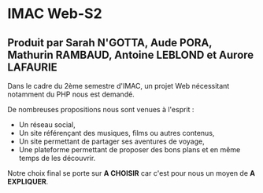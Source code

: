 # IMAC Web-S2

## Produit par Sarah N'GOTTA, Aude PORA, Mathurin RAMBAUD, Antoine LEBLOND et Aurore LAFAURIE

Dans le cadre du 2ème semestre d'IMAC, un projet Web nécessitant notamment du PHP nous est demandé.

De nombreuses propositions nous sont venues à l'esprit :
- Un réseau social,
- Un site référençant des musiques, films ou autres contenus,
- Un site permettant de partager ses aventures de voyage,
- Une plateforme permettant de proposer des bons plans et en même temps de les découvrir.

Notre choix final se porte sur **A CHOISIR** car c'est pour nous un moyen de **A EXPLIQUER**.